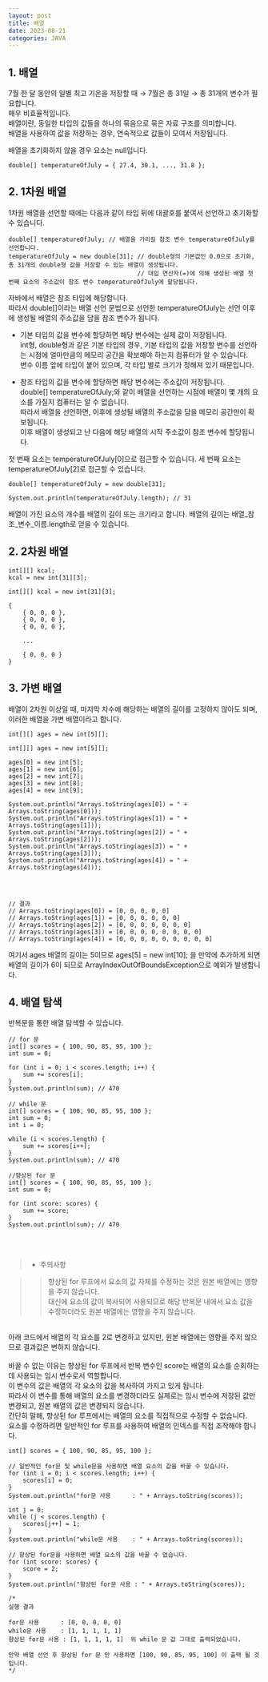 ```yaml
---
layout: post
title: 배열
date: 2023-08-21
categories: JAVA
---
```


## 1. 배열

7월 한 달 동안의 일별 최고 기온을 저장할 때 → 7월은 총 31일 → 총 31개의 변수가 필요합니다. <br>
매우 비효율적입니다. <br>
배열이란, 동일한 타입의 값들을 하나의 묶음으로 묶은 자료 구조를 의미합니다.  <br>
배열을 사용하여 값을 저장하는 경우, 연속적으로 값들이 모여서 저장됩니다.  <br>

배열을 초기화하지 않을 경우 요소는 null입니다.
```
double[] temperatureOfJuly = { 27.4, 30.1, ..., 31.8 };
```

## 2. 1차원 배열
1차원 배열을 선언할 때에는 다음과 같이 타입 뒤에 대괄호를 붙여서 선언하고 초기화할 수 있습니다.
```
double[] temperatureOfJuly; // 배열을 가리킬 참조 변수 temperatureOfJuly를 선언합니다.
temperatureOfJuly = new double[31]; // double형의 기본값인 0.0으로 초기화, 총 31개의 double형 값을 저장할 수 있는 배열이 생성됩니다.
				   		            // 대입 연산자(=)에 의해 생성된 배열 첫 번째 요소의 주소값이 참조 변수 temperatureOfJuly에 할당됩니다.
```
자바에서 배열은 참조 타입에 해당합니다. <br>
따라서 double[]이라는 배열 선언 문법으로 선언한 temperatureOfJuly는 선언 이후에 생성될 배열의 주소값을 담을 참조 변수가 됩니다.

* 기본 타입의 값을 변수에 할당하면 해당 변수에는 실제 값이 저장됩니다. <br>
int형, double형과 같은 기본 타입의 경우, 기본 타입의 값을 저장할 변수를 선언하는 시점에 얼마만큼의 메모리 공간을 확보해야 하는지 컴퓨터가 알 수 있습니다. <br>
변수 이름 앞에 타입이 붙어 있으며, 각 타입 별로 크기가 정해져 있기 때문입니다.

* 참조 타입의 값을 변수에 할당하면 해당 변수에는 주소값이 저장됩니다. <br>
double[] temperatureOfJuly;와 같이 배열을 선언하는 시점에 배열이 몇 개의 요소를 가질지 컴퓨터는 알 수 없습니다. <br>
따라서 배열을 선언하면, 이후에 생성될 배열의 주소값을 담을 메모리 공간만이 확보됩니다. <br>
이후 배열이 생성되고 난 다음에 해당 배열의 시작 주소값이 참조 변수에 할당됩니다.

첫 번째 요소는 temperatureOfJuly[0]으로 접근할 수 있습니다.
세 번째 요소는 temperatureOfJuly[2]로 접근할 수 있습니다.


```
double[] temperatureOfJuly = new double[31];

System.out.println(temperatureOfJuly.length); // 31
```

배열이 가진 요소의 개수를 배열의 길이 또는 크기라고 합니다. 배열의 길이는 배열_참조_변수_이름.length로 얻을 수 있습니다.


## 2. 2차원 배열
```
int[][] kcal;
kcal = new int[31][3];

int[][] kcal = new int[31][3];

```

```
{
	{ 0, 0, 0 },
	{ 0, 0, 0 },
	{ 0, 0, 0 },

	...

	{ 0, 0, 0 }
}
```

## 3. 가변 배열
배열이 2차원 이상일 때, 마지막 차수에 해당하는 배열의 길이를 고정하지 않아도 되며, 이러한 배열을 가변 배열이라고 합니다.

```
int[][] ages = new int[5][];
```

```
int[][] ages = new int[5][];

ages[0] = new int[5];
ages[1] = new int[6];
ages[2] = new int[7];
ages[3] = new int[8];  
ages[4] = new int[9];

System.out.println("Arrays.toString(ages[0]) = " + Arrays.toString(ages[0]));
System.out.println("Arrays.toString(ages[1]) = " + Arrays.toString(ages[1]));
System.out.println("Arrays.toString(ages[2]) = " + Arrays.toString(ages[2]));
System.out.println("Arrays.toString(ages[3]) = " + Arrays.toString(ages[3]));
System.out.println("Arrays.toString(ages[4]) = " + Arrays.toString(ages[4]));




// 결과
// Arrays.toString(ages[0]) = [0, 0, 0, 0, 0]
// Arrays.toString(ages[1]) = [0, 0, 0, 0, 0, 0]
// Arrays.toString(ages[2]) = [0, 0, 0, 0, 0, 0, 0]
// Arrays.toString(ages[3]) = [0, 0, 0, 0, 0, 0, 0, 0]
// Arrays.toString(ages[4]) = [0, 0, 0, 0, 0, 0, 0, 0, 0]
```

여기서 ages 배열의 길이는 5이므로 ages[5] = new int[10]; 을 만약에 추가하게 되면 <br>
배열의 길이가 6이 되므로 ArrayIndexOutOfBoundsException으로 예외가 발생합니다.

## 4. 배열 탐색
반복문을 통한 배열 탐색할 수 있습니다.
```
// for 문 
int[] scores = { 100, 90, 85, 95, 100 };
int sum = 0;

for (int i = 0; i < scores.length; i++) {
	sum += scores[i];
}
System.out.println(sum); // 470
```
```
// while 문
int[] scores = { 100, 90, 85, 95, 100 };
int sum = 0;
int i = 0;

while (i < scores.length) {
	sum += scores[i++];
}
System.out.println(sum); // 470
```
```
//향상된 for 문
int[] scores = { 100, 90, 85, 95, 100 };
int sum = 0;

for (int score: scores) {
	sum += score;
}
System.out.println(sum); // 470
```

<br><br>


 > * 주의사항

>> 향상된 for 루프에서 요소의 값 자체를 수정하는 것은 원본 배열에는 영향을 주지 않습니다. <br>
대신에 요소의 값이 복사되어 사용되므로 해당 반복문 내에서 요소 값을 수정하더라도 원본 배열에는 영향을 주지 않습니다.
<br>
아래 코드에서 배열의 각 요소를 2로 변경하고 있지만, 원본 배열에는 영향을 주지 않으므로 결과값은 변하지 않습니다. <br>
<br>
바꿀 수 없는 이유는 향상된 for 루프에서 반복 변수인 score는 배열의 요소를 순회하는데 사용되는 임시 변수로서 역할합니다. <br>
이 변수의 값은 배열의 각 요소의 값을 복사하여 가지고 있게 됩니다. <br>
따라서 이 변수를 통해 배열의 요소를 변경하더라도 실제로는 임시 변수에 저장된 값만 변경되고, 원본 배열의 값은 변경되지 않습니다.
<br>
간단히 말해, 향상된 for 루프에서는 배열의 요소를 직접적으로 수정할 수 없습니다. <br>
요소를 수정하려면 일반적인 for 루프를 사용하여 배열의 인덱스를 직접 조작해야 합니다.

```
int[] scores = { 100, 90, 85, 95, 100 };

// 일반적인 for문 및 while문을 사용하면 배열 요소의 값을 바꿀 수 있습니다. 
for (int i = 0; i < scores.length; i++) {
	scores[i] = 0;
}
System.out.println("for문 사용      : " + Arrays.toString(scores));

int j = 0;
while (j < scores.length) {
	scores[j++] = 1;
}
System.out.println("while문 사용    : " + Arrays.toString(scores)); 

// 향상된 for문을 사용하면 배열 요소의 값을 바꿀 수 없습니다. 
for (int score: scores) {
	score = 2;
}
System.out.println("향상된 for문 사용 : " + Arrays.toString(scores));

/*
실행 결과

for문 사용      : [0, 0, 0, 0, 0]
while문 사용    : [1, 1, 1, 1, 1]
향상된 for문 사용 : [1, 1, 1, 1, 1]  위 while 문 값 그대로 출력되었습니다.

만약 배열 선언 후 향상된 for 문 만 사용하면 [100, 90, 85, 95, 100] 이 출력 될 것입니다.
*/
```

